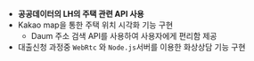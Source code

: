 - **공공데이터의 LH의 주택 관련 API 사용**
- Kakao map을 통한 주택 위치 시각화 기능 구현
  - Daum 주소 검색 API를 사용하여 사용자에게 편리함 제공
- 대출신청 과정중 `WebRtc` 와 `Node.js`서버를 이용한 화상상담 기능 구현